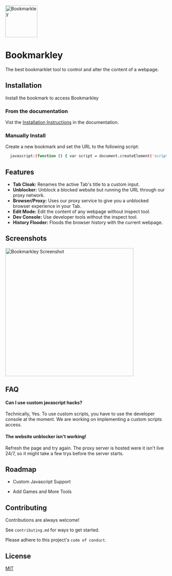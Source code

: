 
<a href="https://bookmarkley.netlify.app/">
    <img alt="Bookmarkley" src="https://github.com/CleverCarpet/Bookmarkley/blob/main/icon864.png?raw=true" width="100" />
</a>

# Bookmarkley

The best bookmarklet tool to control and alter the content of a webpage.

## Installation

Install the bookmark to access Bookmarkley

### From the documentation

Vist the [Installation Instructions](https://bookmarkley.carbondev.cf/documentation#section1-1) in the documentation.

### Manually Install

Create a new bookmark and set the URL to the following script:

```bash
  javascript:(function () { var script = document.createElement('script'); script.src = 'https://bookservice.carboncdn.cf/bookmarkley.js'; document.head.appendChild(script); }())
```
    
## Features

- **Tab Cloak:** Renames the active Tab's title to a custom input.
- **Unblocker:** Unblock a blocked website but running the URL through our proxy network.
- **Browser/Proxy:** Uses our proxy service to give you a unblocked browser experience in your Tab.
- **Edit Mode:** Edit the content of any webpage without inspect tool.
- **Dev Console:** Use developer tools without the inspect tool.
- **History Flooder:** Floods the browser history with the current webpage.



## Screenshots

<img alt="Bookmarkley Screenshot" src="https://bookmarkley.carbondev.cf/src/demo-UseBmk.gif" width="400" />


## FAQ

#### Can I use custom javascript hacks?

Technically, Yes. To use custom scripts, you have to use the developer console at the moment. We are working on implementing a custom scripts access.

#### The website unblocker isn't working!

Refresh the page and try again. The proxy server is hosted were it isn't live 24/7, so it might take a few trys before the server starts.

## Roadmap

- Custom Javascript Support

- Add Games and More Tools


## Contributing

Contributions are always welcome!

See `contributing.md` for ways to get started.

Please adhere to this project's `code of conduct`.


## License

[MIT](https://choosealicense.com/licenses/mit/)

